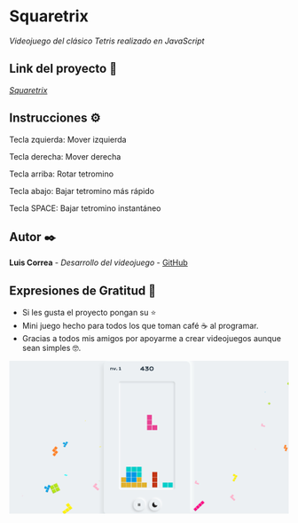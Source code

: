 # Squaretrix

_Videojuego del clásico Tetris realizado en JavaScript_

## Link del proyecto 🚀

_[Squaretrix](https://squaretrix.netlify.app)_

## Instrucciones ⚙️

Tecla zquierda: Mover izquierda

Tecla derecha: Mover derecha

Tecla arriba: Rotar tetromino

Tecla abajo: Bajar tetromino más rápido

Tecla SPACE: Bajar tetromino instantáneo

## Autor ✒️

**Luis Correa** - *Desarrollo del videojuego* - [GitHub](https://github.com/luisCorreaCespedes)

## Expresiones de Gratitud 🎁

* Si les gusta el proyecto pongan su ⭐️
* Mini juego hecho para todos los que toman café ☕ al programar. 
* Gracias a todos mis amigos por apoyarme a crear videojuegos aunque sean simples 🤓.

![Screenshot](./assets/images/example.png)